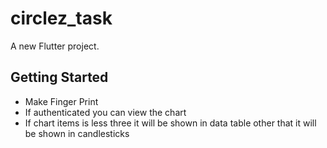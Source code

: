 # circlez_task

A new Flutter project.

## Getting Started

- Make Finger Print
- If authenticated you can view the chart
- If chart items is less three it will be shown in data table other that
it will be shown in candlesticks
